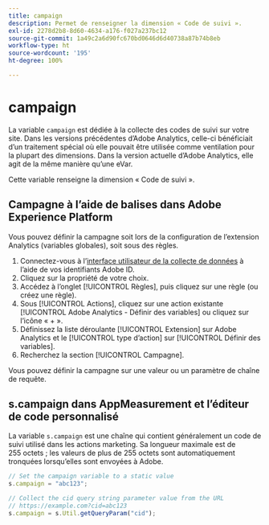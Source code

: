 ```yaml
---
title: campaign
description: Permet de renseigner la dimension « Code de suivi ».
exl-id: 2278d2b8-8d60-4634-a176-f027a237bc12
source-git-commit: 1a49c2a6d90fc670bd0646d6d40738a87b74b8eb
workflow-type: ht
source-wordcount: '195'
ht-degree: 100%

---
```


# campaign

La variable `campaign` est dédiée à la collecte des codes de suivi sur votre site. Dans les versions précédentes d’Adobe Analytics, celle-ci bénéficiait d’un traitement spécial où elle pouvait être utilisée comme ventilation pour la plupart des dimensions. Dans la version actuelle d’Adobe Analytics, elle agit de la même manière qu’une eVar.

Cette variable renseigne la dimension « Code de suivi ».

## Campagne à l’aide de balises dans Adobe Experience Platform

Vous pouvez définir la campagne soit lors de la configuration de l’extension Analytics (variables globales), soit sous des règles.

1. Connectez-vous à l’[interface utilisateur de la collecte de données](https://experience.adobe.com/data-collection) à l’aide de vos identifiants Adobe ID.
2. Cliquez sur la propriété de votre choix.
3. Accédez à l’onglet [!UICONTROL Règles], puis cliquez sur une règle (ou créez une règle).
4. Sous [!UICONTROL Actions], cliquez sur une action existante [!UICONTROL Adobe Analytics - Définir des variables] ou cliquez sur l’icône « + ».
5. Définissez la liste déroulante [!UICONTROL Extension] sur Adobe Analytics et le [!UICONTROL type d’action] sur [!UICONTROL Définir des variables].
6. Recherchez la section [!UICONTROL Campagne].

Vous pouvez définir la campagne sur une valeur ou un paramètre de chaîne de requête.

## s.campaign dans AppMeasurement et l’éditeur de code personnalisé

La variable `s.campaign` est une chaîne qui contient généralement un code de suivi utilisé dans les actions marketing. Sa longueur maximale est de 255 octets ; les valeurs de plus de 255 octets sont automatiquement tronquées lorsqu’elles sont envoyées à Adobe.

```js
// Set the campaign variable to a static value
s.campaign = "abc123";

// Collect the cid query string parameter value from the URL
// https://example.com?cid=abc123
s.campaign = s.Util.getQueryParam("cid");
```
